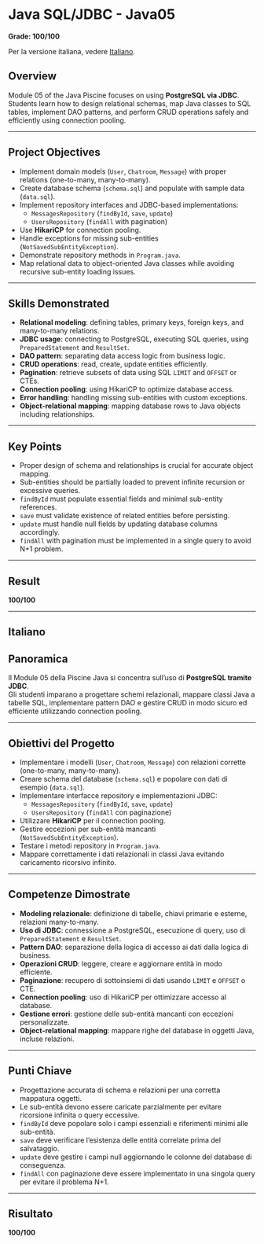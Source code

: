 # Java SQL/JDBC - Java05
**Grade: 100/100**

Per la versione italiana, vedere [Italiano](#italiano).

## Overview
Module 05 of the Java Piscine focuses on using **PostgreSQL via JDBC**.  
Students learn how to design relational schemas, map Java classes to SQL tables, implement DAO patterns, and perform CRUD operations safely and efficiently using connection pooling.

---

## Project Objectives
- Implement domain models (`User`, `Chatroom`, `Message`) with proper relations (one-to-many, many-to-many).  
- Create database schema (`schema.sql`) and populate with sample data (`data.sql`).  
- Implement repository interfaces and JDBC-based implementations:  
  - `MessagesRepository` (`findById`, `save`, `update`)  
  - `UsersRepository` (`findAll` with pagination)  
- Use **HikariCP** for connection pooling.  
- Handle exceptions for missing sub-entities (`NotSavedSubEntityException`).  
- Demonstrate repository methods in `Program.java`.  
- Map relational data to object-oriented Java classes while avoiding recursive sub-entity loading issues.  

---

## Skills Demonstrated
- **Relational modeling**: defining tables, primary keys, foreign keys, and many-to-many relations.  
- **JDBC usage**: connecting to PostgreSQL, executing SQL queries, using `PreparedStatement` and `ResultSet`.  
- **DAO pattern**: separating data access logic from business logic.  
- **CRUD operations**: read, create, update entities efficiently.  
- **Pagination**: retrieve subsets of data using SQL `LIMIT` and `OFFSET` or CTEs.  
- **Connection pooling**: using HikariCP to optimize database access.  
- **Error handling**: handling missing sub-entities with custom exceptions.  
- **Object-relational mapping**: mapping database rows to Java objects including relationships.  

---

## Key Points
- Proper design of schema and relationships is crucial for accurate object mapping.  
- Sub-entities should be partially loaded to prevent infinite recursion or excessive queries.  
- `findById` must populate essential fields and minimal sub-entity references.  
- `save` must validate existence of related entities before persisting.  
- `update` must handle null fields by updating database columns accordingly.  
- `findAll` with pagination must be implemented in a single query to avoid N+1 problem.  

---

## Result
**100/100**

---

## Italiano

## Panoramica
Il Module 05 della Piscine Java si concentra sull’uso di **PostgreSQL tramite JDBC**.  
Gli studenti imparano a progettare schemi relazionali, mappare classi Java a tabelle SQL, implementare pattern DAO e gestire CRUD in modo sicuro ed efficiente utilizzando connection pooling.

---

## Obiettivi del Progetto
- Implementare i modelli (`User`, `Chatroom`, `Message`) con relazioni corrette (one-to-many, many-to-many).  
- Creare schema del database (`schema.sql`) e popolare con dati di esempio (`data.sql`).  
- Implementare interfacce repository e implementazioni JDBC:  
  - `MessagesRepository` (`findById`, `save`, `update`)  
  - `UsersRepository` (`findAll` con paginazione)  
- Utilizzare **HikariCP** per il connection pooling.  
- Gestire eccezioni per sub-entità mancanti (`NotSavedSubEntityException`).  
- Testare i metodi repository in `Program.java`.  
- Mappare correttamente i dati relazionali in classi Java evitando caricamento ricorsivo infinito.  

---

## Competenze Dimostrate
- **Modeling relazionale**: definizione di tabelle, chiavi primarie e esterne, relazioni many-to-many.  
- **Uso di JDBC**: connessione a PostgreSQL, esecuzione di query, uso di `PreparedStatement` e `ResultSet`.  
- **Pattern DAO**: separazione della logica di accesso ai dati dalla logica di business.  
- **Operazioni CRUD**: leggere, creare e aggiornare entità in modo efficiente.  
- **Paginazione**: recupero di sottoinsiemi di dati usando `LIMIT` e `OFFSET` o CTE.  
- **Connection pooling**: uso di HikariCP per ottimizzare accesso al database.  
- **Gestione errori**: gestione delle sub-entità mancanti con eccezioni personalizzate.  
- **Object-relational mapping**: mappare righe del database in oggetti Java, incluse relazioni.  

---

## Punti Chiave
- Progettazione accurata di schema e relazioni per una corretta mappatura oggetti.  
- Le sub-entità devono essere caricate parzialmente per evitare ricorsione infinita o query eccessive.  
- `findById` deve popolare solo i campi essenziali e riferimenti minimi alle sub-entità.  
- `save` deve verificare l’esistenza delle entità correlate prima del salvataggio.  
- `update` deve gestire i campi null aggiornando le colonne del database di conseguenza.  
- `findAll` con paginazione deve essere implementato in una singola query per evitare il problema N+1.  

---

## Risultato
**100/100**
